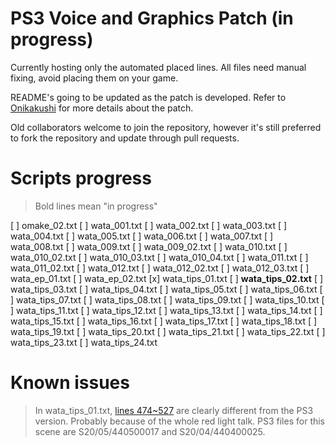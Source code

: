# PS3 Voice and Graphics Patch (in progress)

Currently hosting only the automated placed lines. All files need manual fixing, avoid placing them on your game.

README's going to be updated as the patch is developed. Refer to [Onikakushi](https://github.com/higurashi-mod/onikakushi) for more details about the patch.

Old collaborators welcome to join the repository, however it's still preferred to fork the repository and update through pull requests.

# Scripts progress

>Bold lines mean "in progress"

[ ] omake_02.txt
[ ] wata_001.txt
[ ] wata_002.txt
[ ] wata_003.txt
[ ] wata_004.txt
[ ] wata_005.txt
[ ] wata_006.txt
[ ] wata_007.txt
[ ] wata_008.txt
[ ] wata_009.txt
[ ] wata_009_02.txt
[ ] wata_010.txt
[ ] wata_010_02.txt
[ ] wata_010_03.txt
[ ] wata_010_04.txt
[ ] wata_011.txt
[ ] wata_011_02.txt
[ ] wata_012.txt
[ ] wata_012_02.txt
[ ] wata_012_03.txt
[ ] wata_ep_01.txt
[ ] wata_ep_02.txt
[x] wata_tips_01.txt
[ ] **wata_tips_02.txt**
[ ] wata_tips_03.txt
[ ] wata_tips_04.txt
[ ] wata_tips_05.txt
[ ] wata_tips_06.txt
[ ] wata_tips_07.txt
[ ] wata_tips_08.txt
[ ] wata_tips_09.txt
[ ] wata_tips_10.txt
[ ] wata_tips_11.txt
[ ] wata_tips_12.txt
[ ] wata_tips_13.txt
[ ] wata_tips_14.txt
[ ] wata_tips_15.txt
[ ] wata_tips_16.txt
[ ] wata_tips_17.txt
[ ] wata_tips_18.txt
[ ] wata_tips_19.txt
[ ] wata_tips_20.txt
[ ] wata_tips_21.txt
[ ] wata_tips_22.txt
[ ] wata_tips_23.txt
[ ] wata_tips_24.txt

# Known issues

> In wata_tips_01.txt, [lines 474~527](https://github.com/higurashi-mod/watanagashi/blob/master/Update/wata_tips_01.txt#L474-L527) are clearly different from the PS3 version. Probably because of the whole red light talk. PS3 files for this scene are S20/05/440500017 and S20/04/440400025.